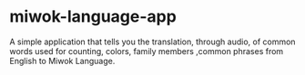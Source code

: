# miwok-language-app
A simple application that tells you the translation, through audio, of common words used for counting, colors, family members ,common phrases from English to Miwok Language.
